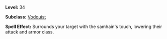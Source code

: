 <!-- TITLE: Spell: Samhains Touch -->

**Level:** 34

**Subclass:** [Vodouist](vodouist)

**Spell Effect:**  Surrounds your target with the samhain's touch, lowering their attack and armor class.